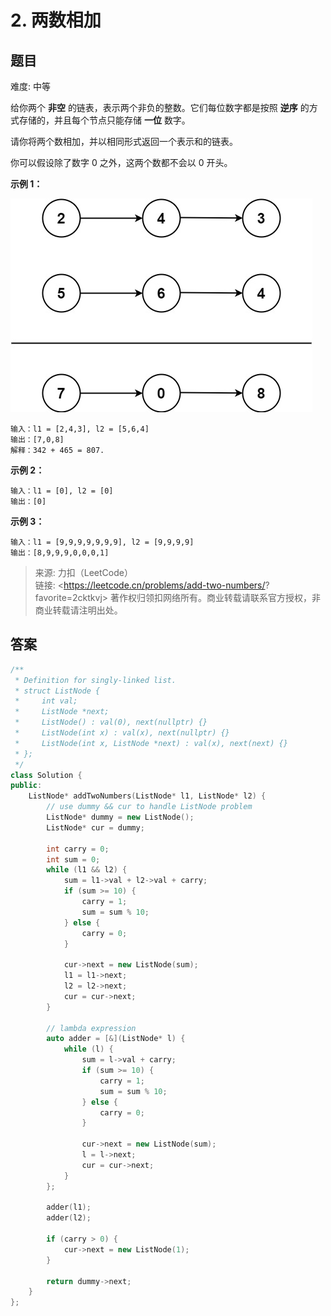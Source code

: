 # 2. 两数相加

## 题目

难度: 中等

给你两个 **非空** 的链表，表示两个非负的整数。它们每位数字都是按照 **逆序** 的方式存储的，并且每个节点只能存储 **一位** 数字。

请你将两个数相加，并以相同形式返回一个表示和的链表。

你可以假设除了数字 0 之外，这两个数都不会以 0 开头。

**示例 1：**

![](image/image-20230620221858716.png)

```
输入：l1 = [2,4,3], l2 = [5,6,4]
输出：[7,0,8]
解释：342 + 465 = 807.

```

**示例 2：**

```
输入：l1 = [0], l2 = [0]
输出：[0]

```

**示例 3：**

```
输入：l1 = [9,9,9,9,9,9,9], l2 = [9,9,9,9]
输出：[8,9,9,9,0,0,0,1]

```

> 来源: 力扣（LeetCode）  
> 链接: <<https://leetcode.cn/problems/add-two-numbers/>?  favorite=2cktkvj>
> 著作权归领扣网络所有。商业转载请联系官方授权，非商业转载请注明出处。

## 答案

```c++
/**
 * Definition for singly-linked list.
 * struct ListNode {
 *     int val;
 *     ListNode *next;
 *     ListNode() : val(0), next(nullptr) {}
 *     ListNode(int x) : val(x), next(nullptr) {}
 *     ListNode(int x, ListNode *next) : val(x), next(next) {}
 * };
 */
class Solution {
public:
    ListNode* addTwoNumbers(ListNode* l1, ListNode* l2) {
        // use dummy && cur to handle ListNode problem
        ListNode* dummy = new ListNode();
        ListNode* cur = dummy;

        int carry = 0;
        int sum = 0;
        while (l1 && l2) {
            sum = l1->val + l2->val + carry;
            if (sum >= 10) {
                carry = 1;
                sum = sum % 10;
            } else {
                carry = 0;
            }
            
            cur->next = new ListNode(sum);
            l1 = l1->next;
            l2 = l2->next;
            cur = cur->next;
        }

        // lambda expression
        auto adder = [&](ListNode* l) {
            while (l) {
                sum = l->val + carry;
                if (sum >= 10) {
                    carry = 1;
                    sum = sum % 10;
                } else {
                    carry = 0;
                }

                cur->next = new ListNode(sum);
                l = l->next;
                cur = cur->next;
            }
        };

        adder(l1);
        adder(l2);

        if (carry > 0) {
            cur->next = new ListNode(1);
        }

        return dummy->next;
    }
};
```

